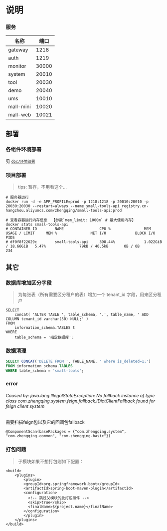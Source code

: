 # 说明

### 服务

| 名称        | 端口    |
|-----------|-------|
| gateway   | 1218  |
| auth      | 1219  |
| monitor   | 30000 |
| system    | 20010 |
| tool      | 20030 |
| demo      | 20040 |
| ums       | 10010 |
| mall-mini | 10020 |
| mall-web  | 10021 |

## 部署

### 各组件环境部署

见 [`doc/环境部署`](doc/环境部署)

### 项目部署

> tips: 暂存，不用看这个...

```shell
# 服务器运行
docker run -d -e APP_PROFILE=prod -p 1218:1218 -p 20010:20010 -p 20030:20030 --restart=always --name small-tools-api registry.cn-hangzhou.aliyuncs.com/zhengqing/small-tools-api:prod

# 查看容器运行内存信息  【参数`mem_limit: 1000m` # 最大使用内存】
docker stats small-tools-api
# CONTAINER ID        NAME                CPU %               MEM USAGE / LIMIT     MEM %               NET I/O             BLOCK I/O           PIDS
# df0f8f22629c        small-tools-api     398.44%             1.022GiB / 18.66GiB   5.47%               79kB / 40.5kB       0B / 0B             234
```

## 其它

### 数据库增加区分字段

> 为每张表（所有需要区分租户的表）增加一个 tenant_id 字段，用来区分租户

```shell
SELECT
	concat( 'ALTER TABLE ', table_schema, '.', table_name, ' ADD COLUMN tenant_id varchar(30) NULL;' ) 
FROM
	information_schema.TABLES t
WHERE
	table_schema = '指定数据库';
```

### 数据清理

```sql
SELECT CONCAT('DELETE FROM ', TABLE_NAME, ' where is_deleted=1;')
FROM information_schema.TABLES
WHERE table_schema = 'small-tools';
```

### error

###### Caused by: java.lang.IllegalStateException: No fallback instance of type class com.zhengqing.system.feign.fallback.IDictClientFallback found for feign client system

需要扫描feign包以及它的回调包fallback

```
@ComponentScan(basePackages = {"com.zhengqing.system", "com.zhengqing.common", "com.zhengqing.basic"})
```

### 打包问题

> 子模块如果不想打包则如下配置：

```
<build>
    <plugins>
        <plugin>
        <groupId>org.springframework.boot</groupId>
        <artifactId>spring-boot-maven-plugin</artifactId>
        <configuration>
          <!-- 跳过父模块的此打包插件 -->
          <skip>true</skip>
          <finalName>${project.name}</finalName>
        </configuration>
        </plugin>
    </plugins>
</build>
```
